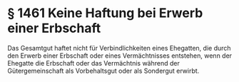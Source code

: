 # § 1461 Keine Haftung bei Erwerb einer Erbschaft
Das Gesamtgut haftet nicht für Verbindlichkeiten eines Ehegatten, die durch den Erwerb einer Erbschaft oder eines Vermächtnisses entstehen, wenn der Ehegatte die Erbschaft oder das Vermächtnis während der Gütergemeinschaft als Vorbehaltsgut oder als Sondergut erwirbt.